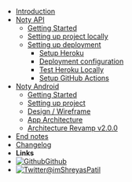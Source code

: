 - [Introduction](/)
- [Noty API]()
    - [Getting Started](/pages/noty-api/getting-started)
    - [Setting up project locally](/pages/noty-api/setting-up-locally)
    - [Setting up deployment]()
        - [Setup Heroku](/pages/noty-api/setting-up-heroku)
        - [Deployment configuration](/pages/noty-api/deployment-configuration)
        - [Test Heroku Locally](/pages/noty-api/test-heroku-locally)
        - [Setup GitHub Actions](/pages/noty-api/deployment-gh-actions.md)
- [Noty Android]()
    - [Getting Started](/pages/noty-android/getting-started)
    - [Setting up project](/pages/noty-android/setting-up-project)
    - [Design / Wireframe](pages/noty-android/design-wireframe.md)
    - [App Architecture](/pages/noty-android/app-architecture.md)
    - [Architecture Revamp v2.0.0](/pages/noty-android/architecture-revamp-v2.0.0.md)
- [End notes](/pages/finish)
- [Changelog](/pages/changelog)
- **Links**
- [![Github](https://icongr.am/simple/github.svg?color=808080&size=16)Github](https://github.com/patilshreyas/NotyKT)
- [![Twitter](https://icongram.jgog.in/simple/twitter.svg?colored&size=16)@imShreyasPatil](http://twitter.com/imShreyasPatil)